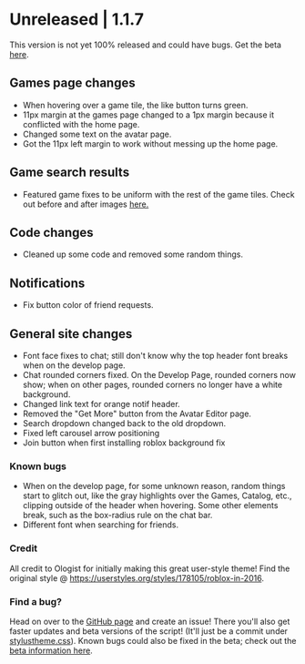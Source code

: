 # Unreleased | 1.1.7 <br>
This version is not yet 100% released and could have bugs. 
Get the beta [here](https://github.com/anthony1x6000/ROBLOX2016stylus/blob/main/stylustheme.css).
## Games page changes
- When hovering over a game tile, the like button turns green. 
- 11px margin at the games page changed to a 1px margin because it conflicted with the home page. 
- Changed some text on the avatar page. 
- Got the 11px left margin to work without messing up the home page. 
## Game search results
- Featured game fixes to be uniform with the rest of the game tiles. Check out before and after images [here.](https://imgur.com/a/4BaqYto)
## Code changes
- Cleaned up some code and removed some random things. 
## Notifications
- Fix button color of friend requests. 
## General site changes
- Font face fixes to chat; still don't know why the top header font breaks when on the develop page. 
- Chat rounded corners fixed. On the Develop Page, rounded corners now show; when on other pages, rounded corners no longer have a white background.
- Changed link text for orange notif header. 
- Removed the "Get More" button from the Avatar Editor page. 
- Search dropdown changed back to the old dropdown. 
- Fixed left carousel arrow positioning
- Join button when first installing roblox background fix
### Known bugs
- When on the develop page, for some unknown reason, random things start to glitch out, like the gray highlights over the Games, Catalog, etc., clipping outside of the header when hovering. Some other elements break, such as the box-radius rule on the chat bar. 
- Different font when searching for friends. 
### Credit
All credit to Ologist for initially making this great user-style theme!
Find the original style @ https://userstyles.org/styles/178105/roblox-in-2016.
### Find a bug?
Head on over to the [GitHub page](https://github.com/anthony1x6000/ROBLOX2016stylus) and create an issue!
There you'll also get faster updates and beta versions of the script! (It'll just be a commit under [stylustheme.css](https://github.com/anthony1x6000/ROBLOX2016stylus/blob/main/stylustheme.css)). Known bugs could also be fixed in the beta; check out the [beta information here](https://github.com/anthony1x6000/ROBLOX2016stylus/blob/main/unreleasedChanges.md#beta--116).





